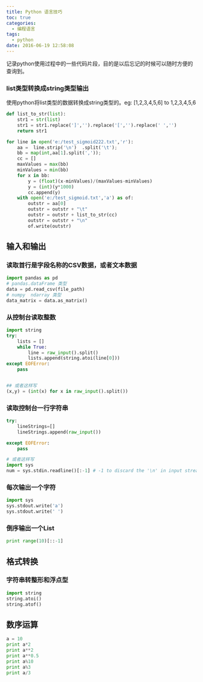 ```yaml
---
title: Python 语言技巧
toc: true
categories:
  - 编程语言
tags:
  - python
date: 2016-06-19 12:58:08
---
```


记录python使用过程中的一些代码片段，目的是以后忘记的时候可以随时方便的查询到。

<!-- more -->

### list类型转换成string类型输出

使用python将list类型的数据转换成string类型的。eg: [1,2,3,4,5,6] to 1,2,3,4,5,6

```python
def list_to_str(list):
    str1 = str(list)
    str1 = str1.replace(']','').replace('[','').replace(' ','')
    return str1

for line in open('e:/test_sigmoid222.txt','r'):
    aa =  line.strip('\n')  .split('\t');
    bb = map(int,aa[1].split(','));
    cc = []
    maxValues = max(bb)
    minValues = min(bb)
    for x in bb:
        y = (float)(x-minValues)/(maxValues-minValues)
        y = (int)(y*1000)
        cc.append(y)
    with open('e:/test_sigmoid.txt','a') as of:
        outstr = aa[0]
        outstr = outstr + "\t"
        outstr = outstr + list_to_str(cc)
        outstr = outstr + "\n"
        of.write(outstr)
```

## 输入和输出

### 读取首行是字段名称的CSV数据，或者文本数据

```python
import pandas as pd
# pandas.dataFrame 类型
data = pd.read_csv(file_path)
# numpy  ndarray 类型
data_matrix = data.as_matrix()
```

### 从控制台读取整数

```python
import string
try:
    lists = []
    while True:
        line = raw_input().split()
        lists.append(string.atoi(line[0]))
except EOFError:
    pass


## 或者这样写
(x,y) = (int(x) for x in raw_input().split())
```

### 读取控制台一行字符串

```python
try:
    lineStrings=[]
    lineStrings.append(raw_input())

except EOFError:
    pass

# 或者这样写
import sys
num = sys.stdin.readline()[:-1] # -1 to discard the '\n' in input stream
```

### 每次输出一个字符

```python
import sys
sys.stdout.write('a')
sys.stdout.write(' ')
```

### 倒序输出一个List

```python
print range(10)[::-1]
```

## 格式转换

### 字符串转整形和浮点型

```python
import string
string.atoi()
string.atof()
```

## 数序运算

```python
a = 10
print a*2
print a**2
print a**0.5
print a%10
print a%3
print a/3
```
